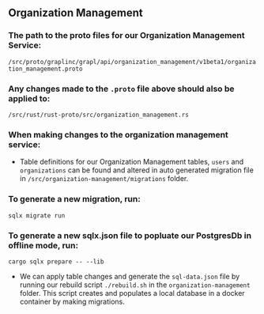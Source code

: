 ## Organization Management

### The path to the proto files for our Organization Management Service:

`/src/proto/graplinc/grapl/api/organization_management/v1beta1/organization_management.proto`

### Any changes made to the `.proto` file above should also be applied to:

`/src/rust/rust-proto/src/organization_management.rs`

### When making changes to the organization management service:

- Table definitions for our Organization Management tables, `users` and
  `organizations` can be found and altered in auto generated migration file in
  `/src/organization-management/migrations` folder.

### To generate a new migration, run:

`sqlx migrate run`

### To generate a new sqlx.json file to popluate our PostgresDb in offline mode, run:

`cargo sqlx prepare -- --lib`

- We can apply table changes and generate the `sql-data.json` file by running
  our rebuild script `./rebuild.sh` in the `organization-management` folder.
  This script creates and populates a local database in a docker container by
  making migrations.
